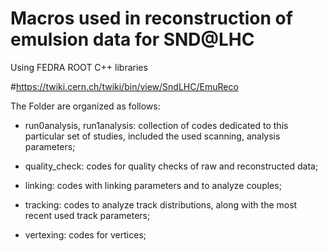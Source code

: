 # Macros used in reconstruction of emulsion data for SND@LHC

Using FEDRA ROOT C++ libraries

#https://twiki.cern.ch/twiki/bin/view/SndLHC/EmuReco

The Folder are organized as follows:

* run0analysis, run1analysis: collection of codes dedicated to this particular set of studies, included the used scanning, analysis parameters;

* quality_check: codes for quality checks of raw and reconstructed data;

* linking: codes with linking parameters and to analyze couples;

* tracking: codes to analyze track distributions, along with the most recent used track parameters;

* vertexing: codes for vertices;
